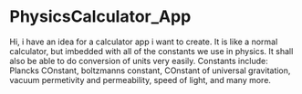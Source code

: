 # PhysicsCalculator_App
Hi, i have an idea for a calculator app i want to create. It is like a normal calculator, but imbedded with all of the constants we use in physics. It shall also be able to do conversion of units very easily. Constants include: Plancks COnstant, boltzmanns constant, COnstant of universal gravitation, vacuum permetivity and permeability, speed of light, and many more.
